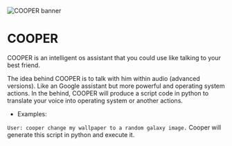 ![COOPER banner](https://github.com/octaviusp/COOPER/blob/main/COOPER.png)

# COOPER 
COOPER is an intelligent os assistant that you could use like talking to your best friend.

The idea behind COOPER is to talk with him within audio (advanced versions).
Like an Google assistant but more powerful and operating system actions.
In the behind, COOPER will produce a script code in python to translate your voice into operating system or another actions.

- Examples:

```User: cooper change my wallpaper to a random galaxy image.```
Cooper will generate this script in python and execute it.
